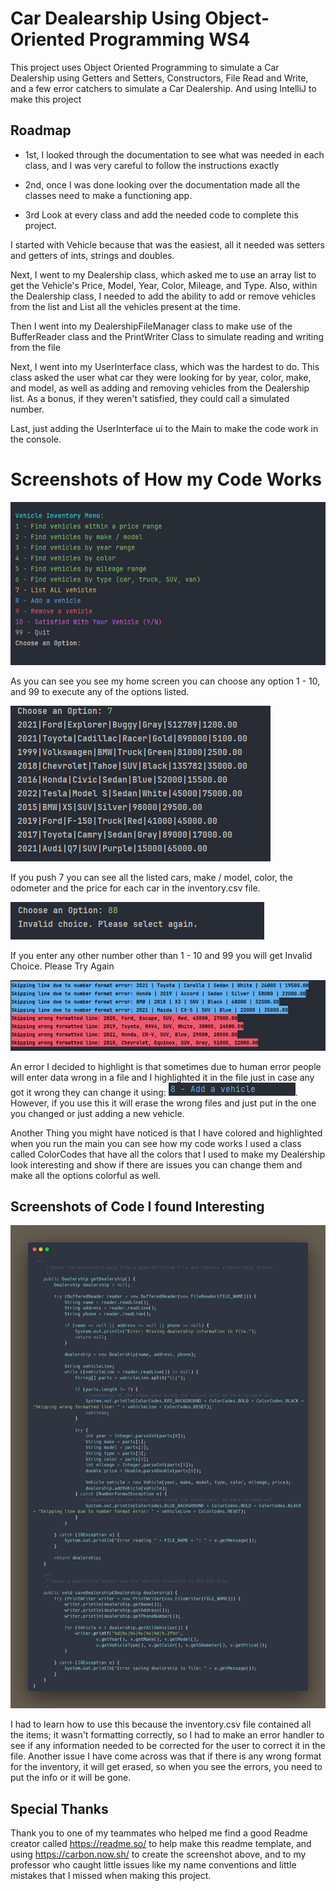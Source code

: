 
# Car Dealearship Using Object-Oriented Programming WS4
This project uses Object Oriented Programming to simulate a Car Dealership using Getters and Setters, Constructors, File Read and Write, and a few error catchers to simulate a Car Dealership. And using IntelliJ to make this project 


## Roadmap

- 1st, I looked through the documentation to see what was needed in each class, and I was very careful to follow the instructions exactly 

- 2nd, once I was done looking over the documentation made all the classes need to make a functioning app. 

- 3rd Look at every class and add the needed code to complete this project.

I started with Vehicle because that was the easiest, all it needed was setters and getters of ints, strings and doubles.

Next, I went to my Dealership class, which asked me to use an array list to get the Vehicle's Price, Model, Year, Color, Mileage, and Type. Also, within the Dealership class, I needed to add the ability to add or remove vehicles from the list and List all the vehicles present at the time.

Then I went into my DealershipFileManager class to make use of the BufferReader class and the  PrintWriter Class to simulate reading and writing from the file

Next, I went into my UserInterface class, which was the hardest to do. This class asked the user what car they were looking for by year, color, make, and model, as well as adding and removing vehicles from the Dealership list. As a bonus, if they weren't satisfied, they could call a simulated number.

Last, just adding the UserInterface ui to the Main to make the code work in the console. 


# Screenshots of How my Code Works

![HomeScreen.png](Screenshots/HomeScreen.png)

As you can see you see my home screen you can choose any option 1 - 10, and 99 to execute any of the options listed.

![ListofAllVechicles.png](Screenshots/ListofAllVechicles.png)

If you push 7 you can see all the listed cars, make / model, color, the odometer and the price for each car in the inventory.csv file.

![ErrorScreen.png](Screenshots/ErrorScreen.png)

If you enter any other number other than 1 - 10 and 99 you will get Invalid Choice. Please Try Again

![ErrorScreen2.png](Screenshots/ErrorScreen2.png)

An error I decided to highlight is that sometimes due to human error people will enter data wrong in a file and I highlighted it in the file just in case any got it wrong they can change it using:
![Screenshot 2025-05-13 203159.png](Screenshots/Screenshot%202025-05-13%20203159.png).     
However, if you use this it will erase the wrong files and just put in the one you changed or just adding a new vehicle. 

Another Thing you might have noticed is that I have colored and highlighted when you run the main you can see how my code works I used a class called ColorCodes that have all the colors that I used to make my Dealership look interesting and show if there are issues you can change them and make all the options colorful as well.


## Screenshots of Code I found Interesting 


![IC2.png](Screenshots/IC2.png)

I had to learn how to use this because the inventory.csv file contained all the items; it wasn't formatting correctly, so I had to make an error handler to see if any information needed to be corrected for the user to correct it in the file. Another issue I have come across was that if there is any wrong format for the inventory, it will get erased, so when you see the errors, you need to put the info or it will be gone.

## Special Thanks 

Thank you to one of my teammates who helped me find a good Readme creator called https://readme.so/ to help make this readme template, and using https://carbon.now.sh/ to create the screenshot above, and to my professor who caught little issues like my name conventions and little mistakes that I missed when making this project.
